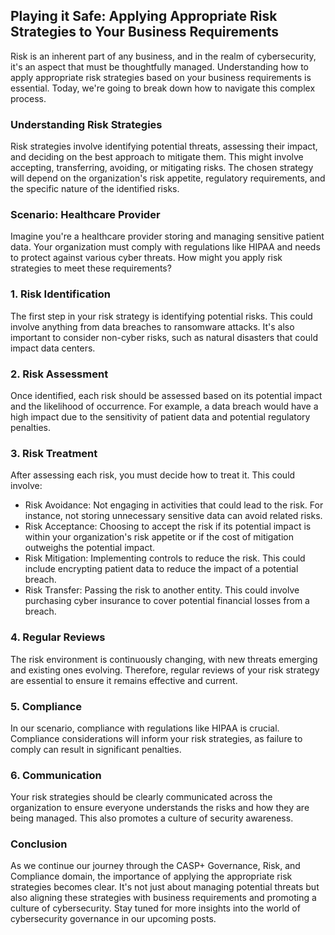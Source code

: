 ## Playing it Safe: Applying Appropriate Risk Strategies to Your Business Requirements

Risk is an inherent part of any business, and in the realm of cybersecurity, it's an aspect that must be thoughtfully managed. Understanding how to apply appropriate risk strategies based on your business requirements is essential. Today, we're going to break down how to navigate this complex process.

### Understanding Risk Strategies

Risk strategies involve identifying potential threats, assessing their impact, and deciding on the best approach to mitigate them. This might involve accepting, transferring, avoiding, or mitigating risks. The chosen strategy will depend on the organization's risk appetite, regulatory requirements, and the specific nature of the identified risks.

### Scenario: Healthcare Provider

Imagine you're a healthcare provider storing and managing sensitive patient data. Your organization must comply with regulations like HIPAA and needs to protect against various cyber threats. How might you apply risk strategies to meet these requirements?

### 1. Risk Identification

The first step in your risk strategy is identifying potential risks. This could involve anything from data breaches to ransomware attacks. It's also important to consider non-cyber risks, such as natural disasters that could impact data centers.

### 2. Risk Assessment

Once identified, each risk should be assessed based on its potential impact and the likelihood of occurrence. For example, a data breach would have a high impact due to the sensitivity of patient data and potential regulatory penalties.

### 3. Risk Treatment

After assessing each risk, you must decide how to treat it. This could involve:

- Risk Avoidance: Not engaging in activities that could lead to the risk. For instance, not storing unnecessary sensitive data can avoid related risks.
- Risk Acceptance: Choosing to accept the risk if its potential impact is within your organization's risk appetite or if the cost of mitigation outweighs the potential impact.
- Risk Mitigation: Implementing controls to reduce the risk. This could include encrypting patient data to reduce the impact of a potential breach.
- Risk Transfer: Passing the risk to another entity. This could involve purchasing cyber insurance to cover potential financial losses from a breach.
### 4. Regular Reviews

The risk environment is continuously changing, with new threats emerging and existing ones evolving. Therefore, regular reviews of your risk strategy are essential to ensure it remains effective and current.

### 5. Compliance

In our scenario, compliance with regulations like HIPAA is crucial. Compliance considerations will inform your risk strategies, as failure to comply can result in significant penalties.

### 6. Communication

Your risk strategies should be clearly communicated across the organization to ensure everyone understands the risks and how they are being managed. This also promotes a culture of security awareness.

### Conclusion

As we continue our journey through the CASP+ Governance, Risk, and Compliance domain, the importance of applying the appropriate risk strategies becomes clear. It's not just about managing potential threats but also aligning these strategies with business requirements and promoting a culture of cybersecurity. Stay tuned for more insights into the world of cybersecurity governance in our upcoming posts.
